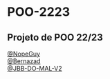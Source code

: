 # POO-2223
Projeto de POO 22/23
--

[@NopeGuy](https://github.com/NopeGuy) \
[@Bernazad](https://github.com/HBernaH) \
[@JBB-DO-MAL-V2](https://github.com/JBB-DO-MAL-V2)